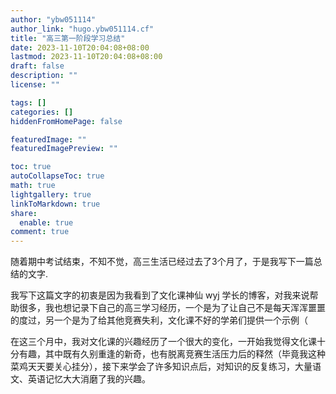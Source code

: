 ```yaml
---
author: "ybw051114"
author_link: "hugo.ybw051114.cf"
title: "高三第一阶段学习总结"
date: 2023-11-10T20:04:08+08:00
lastmod: 2023-11-10T20:04:08+08:00
draft: false
description: ""
license: ""

tags: []
categories: []
hiddenFromHomePage: false

featuredImage: ""
featuredImagePreview: ""

toc: true
autoCollapseToc: true
math: true
lightgallery: true
linkToMarkdown: true
share:
  enable: true
comment: true
---
```



随着期中考试结束，不知不觉，高三生活已经过去了3个月了，于是我写下一篇总结的文字.

我写下这篇文字的初衷是因为我看到了文化课神仙 wyj 学长的博客，对我来说帮助很多，我也想记录下自己的高三学习经历，一个是为了让自己不是每天浑浑噩噩的度过，另一个是为了给其他竞赛失利，文化课不好的学弟们提供一个示例（

在这三个月中，我对文化课的兴趣经历了一个很大的变化，一开始我觉得文化课十分有趣，其中既有久别重逢的新奇，也有脱离竞赛生活压力后的释然（毕竟我这种菜鸡天天要关心挂分），接下来学会了许多知识点后，对知识的反复练习，大量语文、英语记忆大大消磨了我的兴趣。  